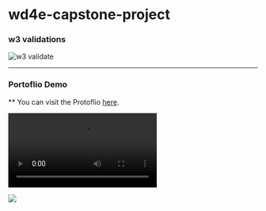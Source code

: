 # wd4e-capstone-project

### w3 validations 
![w3 validate](https://github.com/gaurigarg33/gaurigarg33.github.io/blob/master/w3%20validate.JPG)

---
### Portoflio Demo

** You can visit the Protoflio [here](https://noha-m.netlify.com/).


![Desktop view.mp4](https://github.com/gaurigarg33/gaurigarg33.github.io/blob/master/Desktop%20view.mp4)


![](https://github.com/NohaaAa/Coursera-Web-Design-for-Everybody-Capstone-Project/blob/master/Screenshots/mobile-view.gif)

